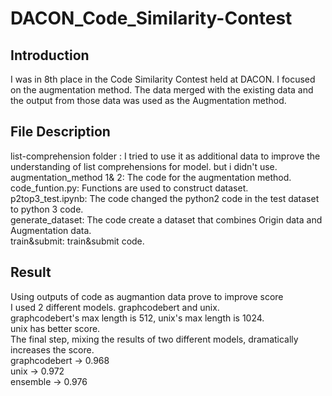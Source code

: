 # DACON_Code_Similarity-Contest
## Introduction
I was in 8th place in the Code Similarity Contest held at DACON.
I focused on the augmentation method.
The data merged with the existing data and the output from those data was used as the Augmentation method.

## File Description
list-comprehension folder : I tried to use it as additional data to improve the understanding of list comprehensions for model.
                            but i didn't use.<br>
augmentation_method 1& 2: The code for the augmentation method.<br>
code_funtion.py: Functions are used to construct dataset.<br>
p2top3_test.ipynb: The code changed the python2 code in the test dataset to python 3 code.<br>
generate_dataset: The code create a dataset that combines Origin data and Augmentation data.<br>
train&submit: train&submit code. 

## Result
Using outputs of code as augmantion data prove to improve score <br>
I used 2 different models. graphcodebert and unix.<br>
graphcodebert's max length is 512, unix's max length is 1024.<br>
unix has better score. <br>
The final step, mixing the results of two different models, dramatically increases the score.<br>
graphcodebert -> 0.968<br>
unix -> 0.972<br>
ensemble -> 0.976
